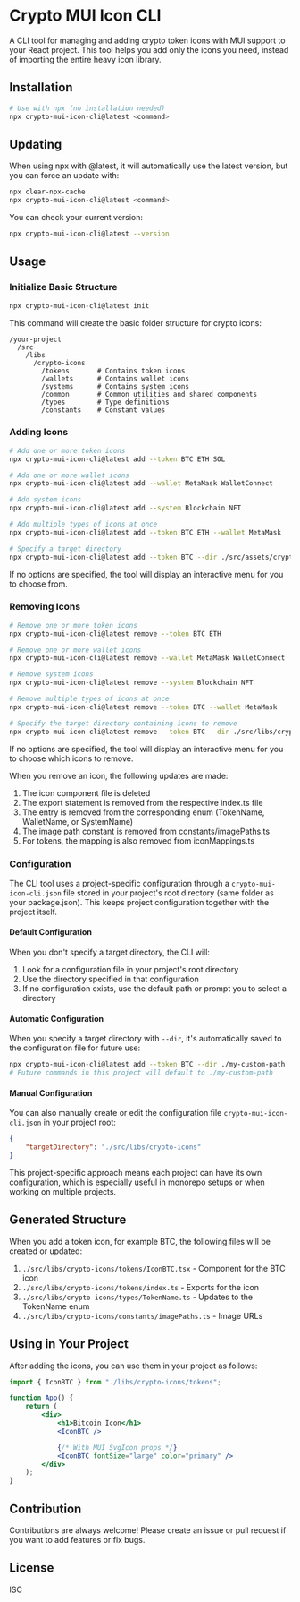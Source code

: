 # Crypto MUI Icon CLI

A CLI tool for managing and adding crypto token icons with MUI support to your React project. This tool helps you add only the icons you need, instead of importing the entire heavy icon library.

## Installation

```bash
# Use with npx (no installation needed)
npx crypto-mui-icon-cli@latest <command>
```

## Updating

When using npx with @latest, it will automatically use the latest version, but you can force an update with:

```bash
npx clear-npx-cache
npx crypto-mui-icon-cli@latest <command>
```

You can check your current version:

```bash
npx crypto-mui-icon-cli@latest --version
```

## Usage

### Initialize Basic Structure

```bash
npx crypto-mui-icon-cli@latest init
```

This command will create the basic folder structure for crypto icons:

```
/your-project
  /src
    /libs
      /crypto-icons
        /tokens       # Contains token icons
        /wallets      # Contains wallet icons
        /systems      # Contains system icons
        /common       # Common utilities and shared components
        /types        # Type definitions
        /constants    # Constant values
```

### Adding Icons

```bash
# Add one or more token icons
npx crypto-mui-icon-cli@latest add --token BTC ETH SOL

# Add one or more wallet icons
npx crypto-mui-icon-cli@latest add --wallet MetaMask WalletConnect

# Add system icons
npx crypto-mui-icon-cli@latest add --system Blockchain NFT

# Add multiple types of icons at once
npx crypto-mui-icon-cli@latest add --token BTC ETH --wallet MetaMask

# Specify a target directory
npx crypto-mui-icon-cli@latest add --token BTC --dir ./src/assets/crypto
```

If no options are specified, the tool will display an interactive menu for you to choose from.

### Removing Icons

```bash
# Remove one or more token icons
npx crypto-mui-icon-cli@latest remove --token BTC ETH

# Remove one or more wallet icons
npx crypto-mui-icon-cli@latest remove --wallet MetaMask WalletConnect

# Remove system icons
npx crypto-mui-icon-cli@latest remove --system Blockchain NFT

# Remove multiple types of icons at once
npx crypto-mui-icon-cli@latest remove --token BTC --wallet MetaMask

# Specify the target directory containing icons to remove
npx crypto-mui-icon-cli@latest remove --token BTC --dir ./src/libs/crypto-icons
```

If no options are specified, the tool will display an interactive menu for you to choose which icons to remove.

When you remove an icon, the following updates are made:

1. The icon component file is deleted
2. The export statement is removed from the respective index.ts file
3. The entry is removed from the corresponding enum (TokenName, WalletName, or SystemName)
4. The image path constant is removed from constants/imagePaths.ts
5. For tokens, the mapping is also removed from iconMappings.ts

### Configuration

The CLI tool uses a project-specific configuration through a `crypto-mui-icon-cli.json` file stored in your project's root directory (same folder as your package.json). This keeps project configuration together with the project itself.

#### Default Configuration

When you don't specify a target directory, the CLI will:

1. Look for a configuration file in your project's root directory
2. Use the directory specified in that configuration
3. If no configuration exists, use the default path or prompt you to select a directory

#### Automatic Configuration

When you specify a target directory with `--dir`, it's automatically saved to the configuration file for future use:

```bash
npx crypto-mui-icon-cli@latest add --token BTC --dir ./my-custom-path
# Future commands in this project will default to ./my-custom-path
```

#### Manual Configuration

You can also manually create or edit the configuration file `crypto-mui-icon-cli.json` in your project root:

```json
{
    "targetDirectory": "./src/libs/crypto-icons"
}
```

This project-specific approach means each project can have its own configuration, which is especially useful in monorepo setups or when working on multiple projects.

## Generated Structure

When you add a token icon, for example BTC, the following files will be created or updated:

1. `./src/libs/crypto-icons/tokens/IconBTC.tsx` - Component for the BTC icon
2. `./src/libs/crypto-icons/tokens/index.ts` - Exports for the icon
3. `./src/libs/crypto-icons/types/TokenName.ts` - Updates to the TokenName enum
4. `./src/libs/crypto-icons/constants/imagePaths.ts` - Image URLs

## Using in Your Project

After adding the icons, you can use them in your project as follows:

```jsx
import { IconBTC } from "./libs/crypto-icons/tokens";

function App() {
    return (
        <div>
            <h1>Bitcoin Icon</h1>
            <IconBTC />

            {/* With MUI SvgIcon props */}
            <IconBTC fontSize="large" color="primary" />
        </div>
    );
}
```

## Contribution

Contributions are always welcome! Please create an issue or pull request if you want to add features or fix bugs.

## License

ISC
